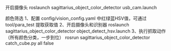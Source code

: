 开启摄像头
roslaunch sagittarius_object_color_detector usb_cam.launch 


颜色筛选
1、配置 config/vision_config.yaml 中红绿蓝HSV值，可通过 tool/para_test 提取获取值
2、开启摄像头和识别器
roslaunch sagittarius_object_color_detector object_detect_hsv.launch
3、执行抓取动作（所有颜色分类，一步到位）
rosrun sagittarius_object_color_detector catch_cube.py all false
